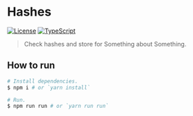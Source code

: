 # Hashes
[![License](https://img.shields.io/github/license/shinycolors/hashes.svg?style=flat-square)](https://github.com/shinycolors/hashes)
[![TypeScript](https://img.shields.io/badge/TypeScript-v2.8-blue.svg?style=flat-square)](https://www.typescriptlang.org/)

> Check hashes and store for Something about Something.

## How to run
```bash
# Install dependencies.
$ npm i # or `yarn install`

# Run.
$ npm run run # or `yarn run run`
```
